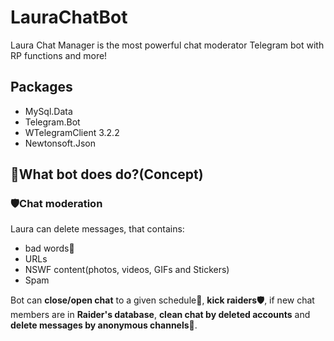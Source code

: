 # LauraChatBot
Laura Chat Manager is the most powerful chat moderator Telegram bot with RP functions and more!

## Packages
- MySql.Data
- Telegram.Bot
- WTelegramClient 3.2.2
- Newtonsoft.Json

## 🤔What bot does do?(Concept)

### 🛡️Chat moderation
Laura can delete messages, that contains:
- bad words🤬
- URLs
- NSWF content(photos, videos, GIFs and Stickers)
- Spam

Bot can **close/open chat** to a given schedule🌙, **kick raiders🛡️**, if new chat members are in **Raider's database**, **clean chat by deleted accounts** and **delete messages by anonymous channels🧹**.


